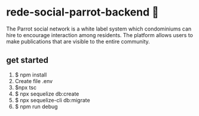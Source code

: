 # rede-social-parrot-backend :parrot:
The Parrot social network is a white label system which condominiums can hire to encourage interaction among residents. The platform allows users to make publications that are visible to the entire community.

## get started

1. $ npm install
2. Create file .env
3. $npx tsc
4. $ npx sequelize db:create
5. $ npx sequelize-cli db:migrate
6. $ npm run debug
